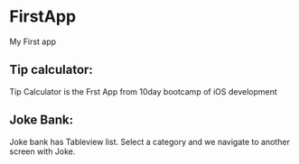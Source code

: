 # FirstApp
My First app 

## Tip calculator:
Tip Calculator is the Frst App from 10day bootcamp of iOS development

## Joke Bank:
Joke bank has Tableview list. Select a category and we navigate to another screen with Joke.
